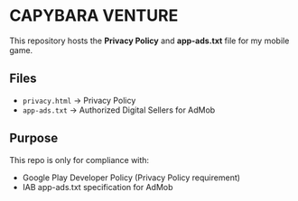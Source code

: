 # CAPYBARA VENTURE

This repository hosts the **Privacy Policy** and **app-ads.txt** file for my mobile game.

## Files
- `privacy.html` → Privacy Policy
- `app-ads.txt` → Authorized Digital Sellers for AdMob

## Purpose
This repo is only for compliance with:
- Google Play Developer Policy (Privacy Policy requirement)
- IAB app-ads.txt specification for AdMob

